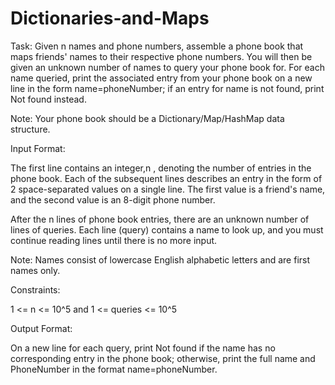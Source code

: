 # Dictionaries-and-Maps

Task:
Given n names and phone numbers, assemble a phone book that maps friends' names to their respective phone numbers. You will then be given an unknown number of names to query your phone book for. For each name queried, print the associated entry from your phone book on a new line in the form name=phoneNumber; if an entry for name is not found, print Not found instead.

Note: Your phone book should be a Dictionary/Map/HashMap data structure.

Input Format:

The first line contains an integer,n , denoting the number of entries in the phone book.
Each of the  subsequent lines describes an entry in the form of 2 space-separated values on a single line. The first value is a friend's name, and the second value is an 8-digit phone number.

After the n lines of phone book entries, there are an unknown number of lines of queries. Each line (query) contains a name to look up, and you must continue reading lines until there is no more input.

Note: Names consist of lowercase English alphabetic letters and are first names only.

Constraints:

1 <= n <= 10^5 and 1 <= queries <= 10^5

Output Format:

On a new line for each query, print Not found if the name has no corresponding entry in the phone book; otherwise, print the full name and PhoneNumber in the format name=phoneNumber.
